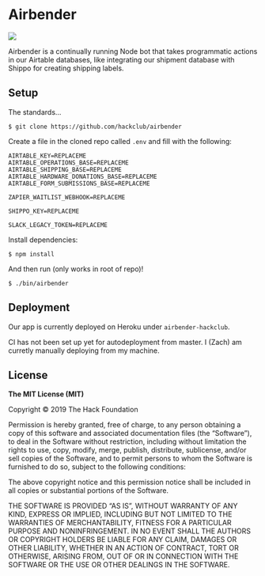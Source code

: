 # Airbender

![](https://pmcvariety.files.wordpress.com/2018/09/last-airbender.jpg)

Airbender is a continually running Node bot that takes programmatic actions in our Airtable databases, like integrating our shipment database with Shippo for creating shipping labels.

## Setup

The standards...

    $ git clone https://github.com/hackclub/airbender

Create a file in the cloned repo called `.env` and fill with the following:

```
AIRTABLE_KEY=REPLACEME
AIRTABLE_OPERATIONS_BASE=REPLACEME
AIRTABLE_SHIPPING_BASE=REPLACEME
AIRTABLE_HARDWARE_DONATIONS_BASE=REPLACEME
AIRTABLE_FORM_SUBMISSIONS_BASE=REPLACEME

ZAPIER_WAITLIST_WEBHOOK=REPLACEME

SHIPPO_KEY=REPLACEME

SLACK_LEGACY_TOKEN=REPLACEME
```

Install dependencies:

    $ npm install

And then run (only works in root of repo)!

    $ ./bin/airbender

## Deployment

Our app is currently deployed on Heroku under `airbender-hackclub`.

CI has not been set up yet for autodeployment from master. I (Zach) am curretly manually deploying from my machine.

## License

**The MIT License (MIT)**

Copyright © 2019 The Hack Foundation

Permission is hereby granted, free of charge, to any person obtaining a copy of this software and associated documentation files (the “Software”), to deal in the Software without restriction, including without limitation the rights to use, copy, modify, merge, publish, distribute, sublicense, and/or sell copies of the Software, and to permit persons to whom the Software is furnished to do so, subject to the following conditions:

The above copyright notice and this permission notice shall be included in all copies or substantial portions of the Software.

THE SOFTWARE IS PROVIDED “AS IS”, WITHOUT WARRANTY OF ANY KIND, EXPRESS OR IMPLIED, INCLUDING BUT NOT LIMITED TO THE WARRANTIES OF MERCHANTABILITY, FITNESS FOR A PARTICULAR PURPOSE AND NONINFRINGEMENT. IN NO EVENT SHALL THE AUTHORS OR COPYRIGHT HOLDERS BE LIABLE FOR ANY CLAIM, DAMAGES OR OTHER LIABILITY, WHETHER IN AN ACTION OF CONTRACT, TORT OR OTHERWISE, ARISING FROM, OUT OF OR IN CONNECTION WITH THE SOFTWARE OR THE USE OR OTHER DEALINGS IN THE SOFTWARE.
